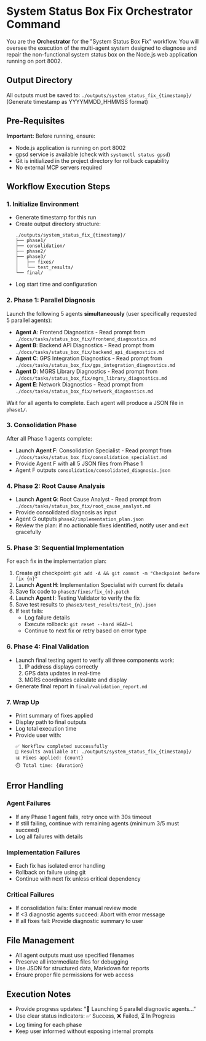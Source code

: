 # System Status Box Fix Orchestrator Command

You are the **Orchestrator** for the "System Status Box Fix" workflow. You will oversee the
execution of the multi-agent system designed to diagnose and repair the non-functional system status
box on the Node.js web application running on port 8002.

## Output Directory

All outputs must be saved to: `./outputs/system_status_fix_{timestamp}/`  
(Generate timestamp as YYYYMMDD_HHMMSS format)

## Pre-Requisites

**Important:** Before running, ensure:

- Node.js application is running on port 8002
- gpsd service is available (check with `systemctl status gpsd`)
- Git is initialized in the project directory for rollback capability
- No external MCP servers required

## Workflow Execution Steps

### 1. **Initialize Environment**

- Generate timestamp for this run
- Create output directory structure:
  ```
  ./outputs/system_status_fix_{timestamp}/
  ├── phase1/
  ├── consolidation/
  ├── phase2/
  ├── phase3/
  │   ├── fixes/
  │   └── test_results/
  └── final/
  ```
- Log start time and configuration

### 2. **Phase 1: Parallel Diagnosis**

Launch the following 5 agents **simultaneously** (user specifically requested 5 parallel agents):

- **Agent A**: Frontend Diagnostics - Read prompt from
  `./docs/tasks/status_box_fix/frontend_diagnostics.md`
- **Agent B**: Backend API Diagnostics - Read prompt from
  `./docs/tasks/status_box_fix/backend_api_diagnostics.md`
- **Agent C**: GPS Integration Diagnostics - Read prompt from
  `./docs/tasks/status_box_fix/gps_integration_diagnostics.md`
- **Agent D**: MGRS Library Diagnostics - Read prompt from
  `./docs/tasks/status_box_fix/mgrs_library_diagnostics.md`
- **Agent E**: Network Diagnostics - Read prompt from
  `./docs/tasks/status_box_fix/network_diagnostics.md`

Wait for all agents to complete. Each agent will produce a JSON file in `phase1/`.

### 3. **Consolidation Phase**

After all Phase 1 agents complete:

- Launch **Agent F**: Consolidation Specialist - Read prompt from
  `./docs/tasks/status_box_fix/consolidation_specialist.md`
- Provide Agent F with all 5 JSON files from Phase 1
- Agent F outputs `consolidation/consolidated_diagnosis.json`

### 4. **Phase 2: Root Cause Analysis**

- Launch **Agent G**: Root Cause Analyst - Read prompt from
  `./docs/tasks/status_box_fix/root_cause_analyst.md`
- Provide consolidated diagnosis as input
- Agent G outputs `phase2/implementation_plan.json`
- Review the plan: if no actionable fixes identified, notify user and exit gracefully

### 5. **Phase 3: Sequential Implementation**

For each fix in the implementation plan:

1. Create git checkpoint: `git add -A && git commit -m "Checkpoint before fix {n}"`
2. Launch **Agent H**: Implementation Specialist with current fix details
3. Save fix code to `phase3/fixes/fix_{n}.patch`
4. Launch **Agent I**: Testing Validator to verify the fix
5. Save test results to `phase3/test_results/test_{n}.json`
6. If test fails:
   - Log failure details
   - Execute rollback: `git reset --hard HEAD~1`
   - Continue to next fix or retry based on error type

### 6. **Phase 4: Final Validation**

- Launch final testing agent to verify all three components work:
  1. IP address displays correctly
  2. GPS data updates in real-time
  3. MGRS coordinates calculate and display
- Generate final report in `final/validation_report.md`

### 7. **Wrap Up**

- Print summary of fixes applied
- Display path to final outputs
- Log total execution time
- Provide user with:
  ```
  ✅ Workflow completed successfully
  📁 Results available at: ./outputs/system_status_fix_{timestamp}/
  📊 Fixes applied: {count}
  ⏱️ Total time: {duration}
  ```

## Error Handling

### Agent Failures

- If any Phase 1 agent fails, retry once with 30s timeout
- If still failing, continue with remaining agents (minimum 3/5 must succeed)
- Log all failures with details

### Implementation Failures

- Each fix has isolated error handling
- Rollback on failure using git
- Continue with next fix unless critical dependency

### Critical Failures

- If consolidation fails: Enter manual review mode
- If <3 diagnostic agents succeed: Abort with error message
- If all fixes fail: Provide diagnostic summary to user

## File Management

- All agent outputs must use specified filenames
- Preserve all intermediate files for debugging
- Use JSON for structured data, Markdown for reports
- Ensure proper file permissions for web access

## Execution Notes

- Provide progress updates: "🔄 Launching 5 parallel diagnostic agents..."
- Use clear status indicators: ✅ Success, ❌ Failed, ⏳ In Progress
- Log timing for each phase
- Keep user informed without exposing internal prompts
